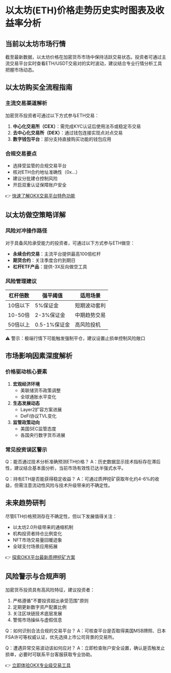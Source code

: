 # 以太坊(ETH)价格走势历史实时图表及收益率分析

## 当前以太坊市场行情
截至最新数据，以太坊价格在加密货币市场中保持活跃交易状态。投资者可通过主流交易平台实时查看ETH/USDT交易对的实时波动，建议结合专业行情分析工具把握市场动态。

## 以太坊购买全流程指南
### 主流交易渠道解析
加密货币投资者可通过以下方式参与ETH交易：
1. **中心化交易所（CEX）**：需完成KYC认证后使用法币或稳定币交易
2. **去中心化交易所（DEX）**：通过钱包连接实现点对点交易
3. **数字钱包平台**：部分支持直接购买功能的钱包应用

### 合规交易要点
- 选择受监管的合规交易平台
- 核对ETH合约地址准确性（0x...）
- 建议分批建仓控制风险
- 开启双重认证保障账户安全

👉 [快速了解OKX交易平台特色功能](https://bit.ly/okx_welcome)

## 以太坊做空策略详解
### 风险对冲操作路径
对于具备风险承受能力的投资者，可通过以下方式参与ETH做空：
- **永续合约交易**：主流平台提供最高100倍杠杆
- **期货合约**：关注季度合约到期日
- **杠杆ETF产品**：提供-3X反向做空工具

### 风险管理建议
| 杠杆倍数 | 强平阈值 | 适用场景 |
|---------|---------|---------|
| 10倍以下 | 5%保证金 | 短期波动套利 |
| 10-50倍 | 2-3%保证金 | 中期趋势交易 |
| 50倍以上 | 0.5-1%保证金 | 高风险投机 |

⚠️ 警示：极端行情下可能触发强制平仓，建议设置止损单控制风险敞口

## 市场影响因素深度解析
### 价格驱动核心要素
1. **宏观经济环境**
   - 美联储货币政策调整
   - 全球通胀水平变化
2. **生态发展动态**
   - Layer2扩容方案进展
   - DeFi协议TVL变化
3. **监管政策动向**
   - 美国SEC监管态度
   - 各国央行数字货币进展

### 常见投资误区警示
Q：能否通过技术分析准确预测ETH价格？
A：历史数据显示技术指标存在滞后性，建议结合基本面分析，当前市场有效性已达半强式水平。

Q：持有ETH是否能获得稳定收益？
A：可通过质押挖矿获取年化约4-6%的收益，但需注意流动性风险与技术升级带来的不确定性。

## 未来趋势研判
尽管ETH价格预测存在不确定性，但以下发展值得关注：
- 以太坊2.0升级带来的通缩机制
- 机构投资者持仓比例变化
- NFT市场交易量回暖迹象
- 全球支付场景应用拓展

👉 [探索OKX平台最新质押挖矿方案](https://bit.ly/okx_welcome)

## 风险警示与合规声明
加密货币投资具有高风险特征，建议投资者：
1. 严格遵循"不要投资超出承受范围"原则
2. 定期更新数字资产配置比例
3. 关注区块链技术底层发展
4. 警惕市场操纵与虚假信息

Q：如何识别合法合规的交易平台？
A：可核查平台是否取得美国MSB牌照、日本FSA许可等权威认证，优先选择上市公司背景的交易所。

Q：遭遇异常交易波动该如何应对？
A：立即检查账户安全设置，确认是否触发止损单，必要时可联系平台客服获取专业协助。

👉 [立即体验OKX专业级交易工具](https://bit.ly/okx_welcome)